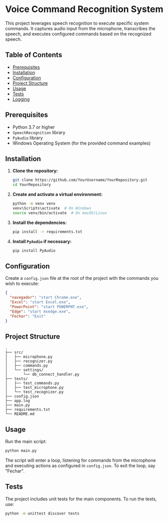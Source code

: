 
# Voice Command Recognition System

This project leverages speech recognition to execute specific system commands. It captures audio input from the microphone, transcribes the speech, and executes configured commands based on the recognized speech.

## Table of Contents

- [Prerequisites](#prerequisites)
- [Installation](#installation)
- [Configuration](#configuration)
- [Project Structure](#project-structure)
- [Usage](#usage)
- [Tests](#tests)
- [Logging](#logging)

## Prerequisites

- Python 3.7 or higher
- `SpeechRecognition` library
- `PyAudio` library
- Windows Operating System (for the provided command examples)

## Installation

1. **Clone the repository:**

    ```bash
    git clone https://github.com/YourUsername/YourRepository.git
    cd YourRepository
    ```

2. **Create and activate a virtual environment:**

    ```bash
    python -m venv venv
    venv\Scripts\activate  # On Windows
    source venv/bin/activate  # On macOS/Linux
    ```

3. **Install the dependencies:**

    ```bash
    pip install -r requirements.txt
    ```

4. **Install `PyAudio` if necessary:**

    ```bash
    pip install PyAudio
    ```

## Configuration

Create a `config.json` file at the root of the project with the commands you wish to execute:

```json
{
  "navegador": "start Chrome.exe",
  "Excel": "start Excel.exe",
  "PowerPoint": "start POWERPNT.exe",
  "Edge": "start msedge.exe",
  "Fechar": "Exit"
}
```

## Project Structure

```
.
├── src/
│   ├── microphone.py
│   ├── recognizer.py
│   ├── commands.py
│   └── settings/
│       └── db_connect_handler.py
├── tests/
│   ├── test_commands.py
│   ├── test_microphone.py
│   └── test_recognizer.py
├── config.json
├── app.log
├── main.py
├── requirements.txt
└── README.md
```

## Usage

Run the main script:

```bash
python main.py
```

The script will enter a loop, listening for commands from the microphone and executing actions as configured in `config.json`. To exit the loop, say "Fechar".

## Tests

The project includes unit tests for the main components. To run the tests, use:

```bash
python -m unittest discover tests
```
